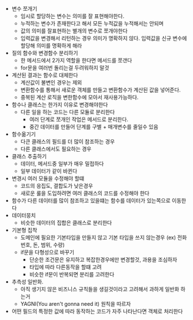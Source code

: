 - 변수 쪼개기
  - 임시로 할당하는 변수는 의미를 잘 표현해야한다.
  - 누적하는 변수가 존재한다고 해서 모든 누적값을 누적해서는 안되며 
  - 값의 의미를 잘표현하는 별개의 변수로 쪼개야한다
  - 입력값을 변경해서 리턴하는 경우 의미가 명확하지 않다. 입력값을 신규 변수에 할당해 의미를 명확하게 해라
- 질의 함수와 변경함수 분리하기
  - 한 메서드에서 2가지 역할을 한다면 메서드를 쪼갠다 
  - for문을 여러번 돌리는걸 두려워하지 말것
- 계산된 결과는 함수로 대체한다
  - 계산값이 불변인 경우는 제외
  - 변환함수를 통해서 새로운 객체를 만들고 변환함수가 계산된 값을 넣어준다.
  - 중복된 계산 로직을 변한함수에 모아서 재사용가능하다.
- 함수나 클래스는 한가지 이유로 변경해야한다
  - 다른 일을 하는 코드는 다른 모듈로 분리한다
    - 여러 단계로 쪼개인 작업은 메서드로 분리한다.
    - 중간 데이터를 만들어 단계를 구별 + 매개변수를 줄일수 있음
- 함수옮기기
  - 다큰 클래스의 필드를 더 많이 참조하는 경우
  - 다른 클래스에서도 필요하는 경우 
- 클래스 추출하기
  - 데이터, 메서드중 일부가 매우 밀접하다
  - 일부 데이터가 같이 바뀐다
- 변경시 여러 모듈을 수정해야 할떄
  - 코드의 응집도, 결합도가 낮은경우
  - 새로운 룰을 도입하려면 여러 클래스의 코드를 수정해야 한다
- 함수가 다른 데이터를 많이 참조하고 있을떄는 함수를 데이터가 있는쪽으로 이동한다
- 데이터뭉치
  - 비슷한 데이터의 집합은 클래스로 분리한다
- 기본형 집착
  - 도메인에 필요한 기본타입을 만들지 않고 기본 타입을 쓰지 않는경우 (ex) 전화번호, 돈, 범위, 수량)
  - if문을 다형성으로 바꾸기
    - 단순한 조건문은 유지하고 복잡한경우에만 변경할것, 과용을 조심하자
    - 타입에 따라 다른동작을 할떄 고려
    - 비슷한 if문이 반복되면 분리를 고려한다
- 추측성 일반화.
  - 아직 생기지 않은 비즈니스 규칙들을 생길것이라고 고려해서 과하게 일반화 하는거 
  - YAGNI(You aren't gonna need it) 원칙을 따르자
- 어떤 필드의 특정한 값에 따라 동작하는 코드가 자주 나타난다면 객체로 처리한다